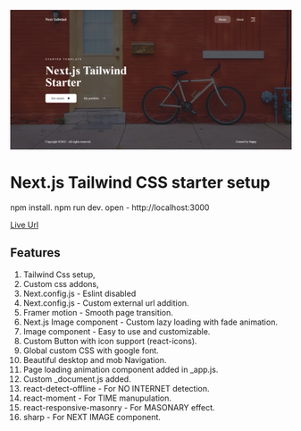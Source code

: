 ![Cover](/public/assets/preview.png)

# Next.js Tailwind CSS starter setup

npm install.
npm run dev.
open - http://localhost:3000

[Live Url](https://next-tailwindcss-template.vercel.app/)

## Features

1. Tailwind Css setup,
2. Custom css addons,
3. Next.config.js - Eslint disabled
4. Next.config.js - Custom external url addition.
5. Framer motion - Smooth page transition.
6. Next.js Image component - Custom lazy loading with fade animation.
7. Image component - Easy to use and customizable.
8. Custom Button with icon support (react-icons).
9. Global custom CSS with google font.
10. Beautiful desktop and mob Navigation.
11. Page loading animation component added in \_app.js.
12. Custom \_document.js added.
13. react-detect-offline - For NO INTERNET detection.
14. react-moment - For TIME manupulation.
15. react-responsive-masonry - For MASONARY effect.
16. sharp - For NEXT IMAGE component.
